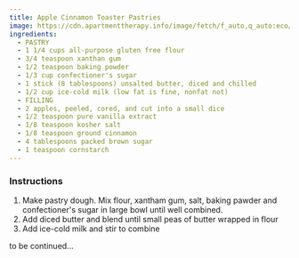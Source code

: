```yaml
---
title: Apple Cinnamon Toaster Pastries
image: https://cdn.apartmenttherapy.info/image/fetch/f_auto,q_auto:eco/https://storage.googleapis.com/gen-atmedia/3/2017/10/b34ece064e3678ac90ab79cfb73b228882a41dd5.jpeg
ingredients:
  - PASTRY
  - 1 1/4 cups all-purpose gluten free flour
  - 3/4 teaspoon xanthan gum
  - 1/2 teaspoon baking powder
  - 1/3 cup confectioner's sugar
  - 1 stick (8 tablespoons) unsalted butter, diced and chilled
  - 1/2 cup ice-cold milk (low fat is fine, nonfat not)
  - FILLING
  - 2 apples, peeled, cored, and cut into a small dice
  - 1/2 teaspoon pure vanilla extract
  - 1/8 teaspoon kosher salt
  - 1/8 teaspoon ground cinnamon
  - 4 tablespoons packed brown sugar
  - 1 teaspoon cornstarch
---
```

### **Instructions**

1. Make pastry dough. Mix flour, xantham gum, salt, baking pawder and confectioner's sugar in large bowl until well combined.
2. Add diced butter and blend until small peas of butter wrapped in flour
3. Add ice-cold milk and stir to combine

to be continued...
